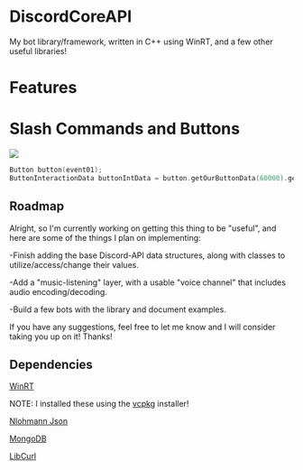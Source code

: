# DiscordCoreAPI
My bot library/framework, written in C++ using WinRT, and a few other useful libraries!

# Features
# Slash Commands and Buttons
![](https://github.com/RealTimeChris/DiscordCoreAPI/blob/main/images/Screenshot%20(53).png?raw=true)
```C++
Button button(event01);
ButtonInteractionData buttonIntData = button.getOurButtonData(60000).get();
```

## Roadmap
Alright, so I'm currently working on getting this thing to be "useful", and here are some of the things I plan on implementing:

-Finish adding the base Discord-API data structures, along with classes to utilize/access/change their values.

-Add a "music-listening" layer, with a usable "voice channel" that includes audio encoding/decoding.

-Build a few bots with the library and document examples.

If you have any suggestions, feel free to let me know and I will consider taking you up on it! Thanks!

## Dependencies

[WinRT](https://docs.microsoft.com/en-us/windows/uwp/cpp-and-winrt-apis/intro-to-using-cpp-with-winrt)  

NOTE: I installed these using the [vcpkg](https://github.com/microsoft/vcpkg) installer!

[Nlohmann Json](https://github.com/nlohmann/json)

[MongoDB](https://docs.mongodb.com/manual/installation/)

[LibCurl](https://github.com/curl/curl)

